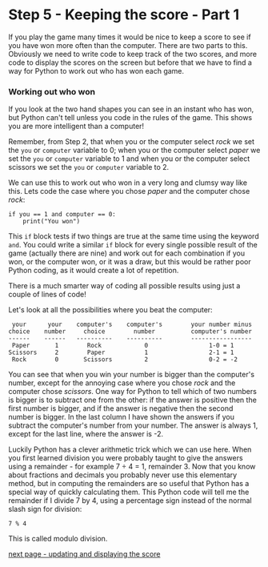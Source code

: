# Step 5 - Keeping the score - Part 1

If you play the game many times it would be nice to keep a score to see if you have won more often than the computer. There are two parts to this. Obviously we need to write code to keep track of the two scores, and more code to display the scores on the screen but before that we have to find a way for Python to work out who has won each game.

### Working out who won

If you look at the two hand shapes you can see in an instant who has won, but Python can't tell unless you code in the rules of the game. This shows you are more intelligent than a computer!

Remember, from Step 2, that when you or the computer select *rock* we set the ```you``` or ```computer``` variable to 0; when you or the computer select *paper* we set the ```you``` or ```computer``` variable to 1 and when you or the computer select scissors we set the ```you``` or ```computer``` variable to 2.  

We can use this to work out who won in a very long and clumsy way like this. Lets code the case where you chose *paper* and the computer chose *rock*:
```
if you == 1 and computer == 0:
    print("You won")
```

This ```if``` block tests if two things are true at the same time using the keyword ```and```. You could write a similar ```if``` block for every single possible result of the game (actually there are nine) and work out for each combination if you won, or the computer won, or it was a draw, but this would be rather poor Python coding, as it would create a lot of repetition.

There is a much smarter way of coding all possible results using just a couple of lines of code!

Let's look at all the possibilities where you beat the computer:

```
 your      your    computer's    computer's        your number minus
choice    number     choice        number          computer's number
------    ------   ----------    ----------        -----------------
 Paper       1        Rock            0                 1-0 = 1
Scissors     2        Paper           1                 2-1 = 1
 Rock        0       Scissors         2                 0-2 = -2
```
You can see that when you win your number is bigger than the computer's number, except for the annoying case where you chose *rock* and the computer chose *scissors*.  One way for Python to tell which of two numbers is bigger is to subtract one from the other: if the answer is positive then the first number is bigger, and if the answer is negative then the second number is bigger. In the last column I have shown the answers if you subtract the computer's number from your number. The answer is always 1, except for the last line, where the answer is -2.

Luckily Python has a clever arithmetic trick which we can use here. When you first learned division you were probably taught to give the answers using a remainder - for example 7 ÷ 4 = 1, remainder 3. Now that you know about fractions and decimals you probably never use this elementary method, but in computing the remainders are so useful that Python has a special way of quickly calculating them. This Python code will tell me the remainder if I divide 7 by 4, using a percentage sign instead of the normal slash sign for division:
```
7 % 4
```
This is called modulo division.


[next page - updating and displaying the score](README2.md)